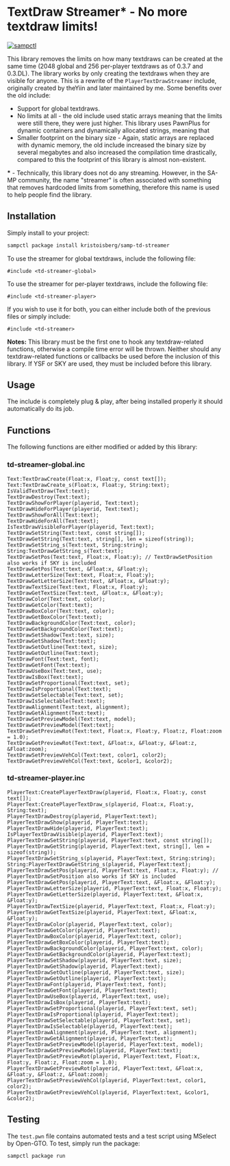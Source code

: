 # TextDraw Streamer* - No more textdraw limits!

[![sampctl](https://shields.southcla.ws/badge/sampctl-samp--td--streamer-2f2f2f.svg?style=for-the-badge)](https://github.com/kristoisberg/samp-td-streamer)

This library removes the limits on how many textdraws can be created at the same time (2048 global and 256 per-player textdraws as of 0.3.7 and 0.3.DL). The library works by only creating the textdraws when they are visible for anyone. This is a rewrite of the `PlayerTextDrawStreamer` include, originally created by theYiin and later maintained by me. Some benefits over the old include:

* Support for global textdraws.
* No limits at all - the old include used static arrays meaning that the limits were still there, they were just higher. This library uses PawnPlus for dynamic containers and dynamically allocated strings, meaning that
* Smaller footprint on the binary size - Again, static arrays are replaced with dynamic memory, the old include increased the binary size by several megabytes and also increased the compilation time drastically, compared to this the footprint of this library is almost non-existent. 

**\*** - Technically, this library does not do any streaming. However, in the SA-MP community, the name "streamer" is often associated with something that removes hardcoded limits from something, therefore this name is used to help people find the library.

## Installation

Simply install to your project:

```bash
sampctl package install kristoisberg/samp-td-streamer
```

To use the streamer for global textdraws, include the following file:

```pawn
#include <td-streamer-global>
```

To use the streamer for per-player textdraws, include the following file:

```pawn
#include <td-streamer-player>
```

If you wish to use it for both, you can either include both of the previous files or simply include:

```pawn
#include <td-streamer>
```

**Notes:** This library must be the first one to hook any textdraw-related functions, otherwise a compile time error will be thrown. Neither should any textdraw-related functions or callbacks be used before the inclusion of this library. If YSF or SKY are used, they must be included before this library.


## Usage

The include is completely plug & play, after being installed properly it should automatically do its job.


## Functions

The following functions are either modified or added by this library:

### td-streamer-global.inc

```pawn
Text:TextDrawCreate(Float:x, Float:y, const text[]);
Text:TextDrawCreate_s(Float:x, Float:y, String:text);
IsValidTextDraw(Text:text);
TextDrawDestroy(Text:text);
TextDrawShowForPlayer(playerid, Text:text);
TextDrawHideForPlayer(playerid, Text:text);
TextDrawShowForAll(Text:text);
TextDrawHideForAll(Text:text);
IsTextDrawVisibleForPlayer(playerid, Text:text);
TextDrawSetString(Text:text, const string[]);
TextDrawGetString(Text:text, string[], len = sizeof(string));
TextDrawSetString_s(Text:text, String:string);
String:TextDrawGetString_s(Text:text);
TextDrawSetPos(Text:text, Float:x, Float:y); // TextDrawSetPosition also works if SKY is included
TextDrawGetPos(Text:text, &Float:x, &Float:y);
TextDrawLetterSize(Text:text, Float:x, Float:y);
TextDrawGetLetterSize(Text:text, &Float:x, &Float:y);
TextDrawTextSize(Text:text, Float:x, Float:y);
TextDrawGetTextSize(Text:text, &Float:x, &Float:y);
TextDrawColor(Text:text, color);
TextDrawGetColor(Text:text);
TextDrawBoxColor(Text:text, color);
TextDrawGetBoxColor(Text:text);
TextDrawBackgroundColor(Text:text, color);
TextDrawGetBackgroundColor(Text:text);
TextDrawSetShadow(Text:text, size);
TextDrawGetShadow(Text:text);
TextDrawSetOutline(Text:text, size);
TextDrawGetOutline(Text:text);
TextDrawFont(Text:text, font);
TextDrawGetFont(Text:text);
TextDrawUseBox(Text:text, use);
TextDrawIsBox(Text:text);
TextDrawSetProportional(Text:text, set);
TextDrawIsProportional(Text:text);
TextDrawSetSelectable(Text:text, set);
TextDrawIsSelectable(Text:text);
TextDrawAlignment(Text:text, alignment);
TextDrawGetAlignment(Text:text);
TextDrawSetPreviewModel(Text:text, model);
TextDrawGetPreviewModel(Text:text);
TextDrawSetPreviewRot(Text:text, Float:x, Float:y, Float:z, Float:zoom = 1.0);
TextDrawGetPreviewRot(Text:text, &Float:x, &Float:y, &Float:z, &Float:zoom);
TextDrawSetPreviewVehCol(Text:text, color1, color2);
TextDrawGetPreviewVehCol(Text:text, &color1, &color2);
```


### td-streamer-player.inc

```pawn
PlayerText:CreatePlayerTextDraw(playerid, Float:x, Float:y, const text[]);
PlayerText:CreatePlayerTextDraw_s(playerid, Float:x, Float:y, String:text);
PlayerTextDrawDestroy(playerid, PlayerText:text);
PlayerTextDrawShow(playerid, PlayerText:text);
PlayerTextDrawHide(playerid, PlayerText:text);
IsPlayerTextDrawVisible(playerid, PlayerText:text);
PlayerTextDrawSetString(playerid, PlayerText:text, const string[]);
PlayerTextDrawGetString(playerid, PlayerText:text, string[], len = sizeof(string));
PlayerTextDrawSetString_s(playerid, PlayerText:text, String:string);
String:PlayerTextDrawGetString_s(playerid, PlayerText:text);
PlayerTextDrawSetPos(playerid, PlayerText:text, Float:x, Float:y); // PlayerTextDrawSetPosition also works if SKY is included
PlayerTextDrawGetPos(playerid, PlayerText:text, &Float:x, &Float:y);
PlayerTextDrawLetterSize(playerid, PlayerText:text, Float:x, Float:y);
PlayerTextDrawGetLetterSize(playerid, PlayerText:text, &Float:x, &Float:y);
PlayerTextDrawTextSize(playerid, PlayerText:text, Float:x, Float:y);
PlayerTextDrawGetTextSize(playerid, PlayerText:text, &Float:x, &Float:y);
PlayerTextDrawColor(playerid, PlayerText:text, color);
PlayerTextDrawGetColor(playerid, PlayerText:text);
PlayerTextDrawBoxColor(playerid, PlayerText:text, color);
PlayerTextDrawGetBoxColor(playerid, PlayerText:text);
PlayerTextDrawBackgroundColor(playerid, PlayerText:text, color);
PlayerTextDrawGetBackgroundColor(playerid, PlayerText:text);
PlayerTextDrawSetShadow(playerid, PlayerText:text, size);
PlayerTextDrawGetShadow(playerid, PlayerText:text);
PlayerTextDrawSetOutline(playerid, PlayerText:text, size);
PlayerTextDrawGetOutline(playerid, PlayerText:text);
PlayerTextDrawFont(playerid, PlayerText:text, font);
PlayerTextDrawGetFont(playerid, PlayerText:text);
PlayerTextDrawUseBox(playerid, PlayerText:text, use);
PlayerTextDrawIsBox(playerid, PlayerText:text);
PlayerTextDrawSetProportional(playerid, PlayerText:text, set);
PlayerTextDrawIsProportional(playerid, PlayerText:text);
PlayerTextDrawSetSelectable(playerid, PlayerText:text, set);
PlayerTextDrawIsSelectable(playerid, PlayerText:text);
PlayerTextDrawAlignment(playerid, PlayerText:text, alignment);
PlayerTextDrawGetAlignment(playerid, PlayerText:text);
PlayerTextDrawSetPreviewModel(playerid, PlayerText:text, model);
PlayerTextDrawGetPreviewModel(playerid, PlayerText:text);
PlayerTextDrawSetPreviewRot(playerid, PlayerText:text, Float:x, Float:y, Float:z, Float:zoom = 1.0);
PlayerTextDrawGetPreviewRot(playerid, PlayerText:text, &Float:x, &Float:y, &Float:z, &Float:zoom);
PlayerTextDrawSetPreviewVehCol(playerid, PlayerText:text, color1, color2);
PlayerTextDrawGetPreviewVehCol(playerid, PlayerText:text, &color1, &color2);
```


## Testing

The `test.pwn` file contains automated tests and a test script using MSelect by Open-GTO. To test, simply run the package:

```bash
sampctl package run
```

